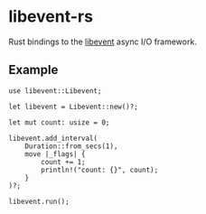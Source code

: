 # libevent-rs

Rust bindings to the [libevent] async I/O framework.

## Example

```rust,no_run
use libevent::Libevent;

let libevent = Libevent::new()?;

let mut count: usize = 0;

libevent.add_interval(
    Duration::from_secs(1),
    move |_flags| {
        count += 1;
        println!("count: {}", count);
    }
)?;

libevent.run();
```

[libevent]: https://libevent.org/
